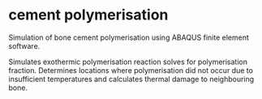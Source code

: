 # cement polymerisation

Simulation of bone cement polymerisation using ABAQUS finite element software. 

Simulates exothermic polymerisation reaction solves for polymerisation fraction. Determines locations where polymerisation did not occur due to insufficient temperatures and calculates thermal damage to neighbouring bone.
